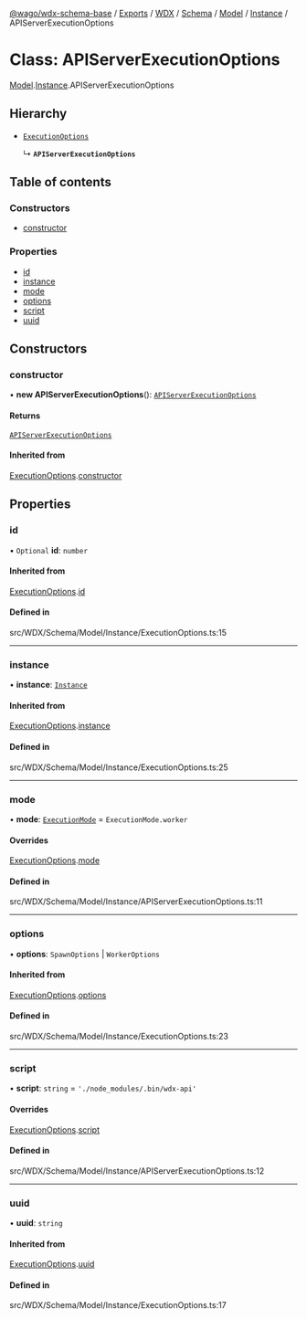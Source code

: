 [@wago/wdx-schema-base](../README.md) / [Exports](../modules.md) / [WDX](../modules/WDX.md) / [Schema](../modules/WDX.Schema.md) / [Model](../modules/WDX.Schema.Model.md) / [Instance](../modules/WDX.Schema.Model.Instance.md) / APIServerExecutionOptions

# Class: APIServerExecutionOptions

[Model](../modules/WDX.Schema.Model.md).[Instance](../modules/WDX.Schema.Model.Instance.md).APIServerExecutionOptions

## Hierarchy

- [`ExecutionOptions`](WDX.Schema.Model.Instance.ExecutionOptions.md)

  ↳ **`APIServerExecutionOptions`**

## Table of contents

### Constructors

- [constructor](WDX.Schema.Model.Instance.APIServerExecutionOptions.md#constructor)

### Properties

- [id](WDX.Schema.Model.Instance.APIServerExecutionOptions.md#id)
- [instance](WDX.Schema.Model.Instance.APIServerExecutionOptions.md#instance)
- [mode](WDX.Schema.Model.Instance.APIServerExecutionOptions.md#mode)
- [options](WDX.Schema.Model.Instance.APIServerExecutionOptions.md#options)
- [script](WDX.Schema.Model.Instance.APIServerExecutionOptions.md#script)
- [uuid](WDX.Schema.Model.Instance.APIServerExecutionOptions.md#uuid)

## Constructors

### constructor

• **new APIServerExecutionOptions**(): [`APIServerExecutionOptions`](WDX.Schema.Model.Instance.APIServerExecutionOptions.md)

#### Returns

[`APIServerExecutionOptions`](WDX.Schema.Model.Instance.APIServerExecutionOptions.md)

#### Inherited from

[ExecutionOptions](WDX.Schema.Model.Instance.ExecutionOptions.md).[constructor](WDX.Schema.Model.Instance.ExecutionOptions.md#constructor)

## Properties

### id

• `Optional` **id**: `number`

#### Inherited from

[ExecutionOptions](WDX.Schema.Model.Instance.ExecutionOptions.md).[id](WDX.Schema.Model.Instance.ExecutionOptions.md#id)

#### Defined in

src/WDX/Schema/Model/Instance/ExecutionOptions.ts:15

___

### instance

• **instance**: [`Instance`](WDX.Schema.Model.Instance.Instance.md)

#### Inherited from

[ExecutionOptions](WDX.Schema.Model.Instance.ExecutionOptions.md).[instance](WDX.Schema.Model.Instance.ExecutionOptions.md#instance)

#### Defined in

src/WDX/Schema/Model/Instance/ExecutionOptions.ts:25

___

### mode

• **mode**: [`ExecutionMode`](../enums/WDX.Schema.Model.Instance.ExecutionMode.md) = `ExecutionMode.worker`

#### Overrides

[ExecutionOptions](WDX.Schema.Model.Instance.ExecutionOptions.md).[mode](WDX.Schema.Model.Instance.ExecutionOptions.md#mode)

#### Defined in

src/WDX/Schema/Model/Instance/APIServerExecutionOptions.ts:11

___

### options

• **options**: `SpawnOptions` \| `WorkerOptions`

#### Inherited from

[ExecutionOptions](WDX.Schema.Model.Instance.ExecutionOptions.md).[options](WDX.Schema.Model.Instance.ExecutionOptions.md#options)

#### Defined in

src/WDX/Schema/Model/Instance/ExecutionOptions.ts:23

___

### script

• **script**: `string` = `'./node_modules/.bin/wdx-api'`

#### Overrides

[ExecutionOptions](WDX.Schema.Model.Instance.ExecutionOptions.md).[script](WDX.Schema.Model.Instance.ExecutionOptions.md#script)

#### Defined in

src/WDX/Schema/Model/Instance/APIServerExecutionOptions.ts:12

___

### uuid

• **uuid**: `string`

#### Inherited from

[ExecutionOptions](WDX.Schema.Model.Instance.ExecutionOptions.md).[uuid](WDX.Schema.Model.Instance.ExecutionOptions.md#uuid)

#### Defined in

src/WDX/Schema/Model/Instance/ExecutionOptions.ts:17
